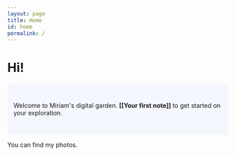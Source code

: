 ```yaml
---
layout: page
title: Home
id: home
permalink: /
---
```


# Hi!

<p style="padding: 3em 1em; background: #f5f7ff; border-radius: 4px;">
  Welcome to Miriam's digital garden. <span style="font-weight: bold">[[Your first note]]</span> to get started on your exploration.
</p>

You can find my photos.


<style>
  .wrapper {
    max-width: 46em;
  }
</style>
